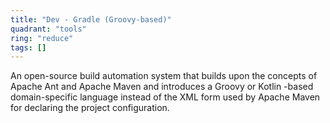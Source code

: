 ```yaml
---
title: "Dev - Gradle (Groovy-based)"
quadrant: "tools"
ring: "reduce"
tags: []
---
```


An open-source build automation system that builds upon the concepts of Apache Ant and Apache Maven and introduces a Groovy or Kotlin -based domain-specific language instead of the XML form used by Apache Maven for declaring the project configuration.
